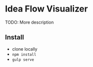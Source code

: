 # Idea Flow Visualizer

TODO: More description

## Install
* clone locally
* `npm install`
* `gulp serve`
